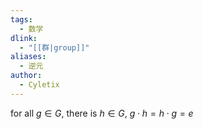 ```yaml
---
tags:
  - 数学
dlink:
  - "[[群|group]]"
aliases:
  - 逆元
author:
  - Cyletix
---
```

for all $g \in G$, there is $h \in G$, $g\cdot h=h\cdot g=e$
